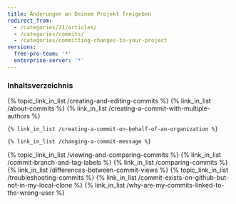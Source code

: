 ```yaml
---
title: Änderungen an Deinem Projekt freigeben
redirect_from:
  - /categories/21/articles/
  - /categories/commits/
  - /categories/committing-changes-to-your-project
versions:
  free-pro-team: '*'
  enterprise-server: '*'
---
```



### Inhaltsverzeichnis

{% topic_link_in_list /creating-and-editing-commits %}
    {% link_in_list /about-commits %}
    {% link_in_list /creating-a-commit-with-multiple-authors %}
<!-- if currentVersion == "free-pro-team@latest" -->
    {% link_in_list /creating-a-commit-on-behalf-of-an-organization %}
<!-- endif -->
    {% link_in_list /changing-a-commit-message %}
{% topic_link_in_list /viewing-and-comparing-commits %}
    {% link_in_list /commit-branch-and-tag-labels %}
    {% link_in_list /comparing-commits %}
    {% link_in_list /differences-between-commit-views %}
{% topic_link_in_list /troubleshooting-commits %}
    {% link_in_list /commit-exists-on-github-but-not-in-my-local-clone %}
    {% link_in_list /why-are-my-commits-linked-to-the-wrong-user %}
